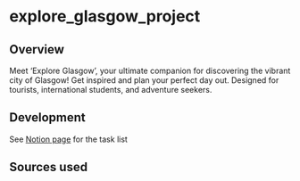 ﻿# explore_glasgow_project

## Overview
Meet ‘Explore Glasgow’, your ultimate companion for discovering the vibrant city of Glasgow! Get inspired and plan your perfect day out. Designed for tourists, international students, and adventure seekers.

## Development
See [Notion page](https://www.notion.so/Code-Team-Project-cdfe6133fbc54501878e0ac1bd3f81f2) for the task list

## Sources used
